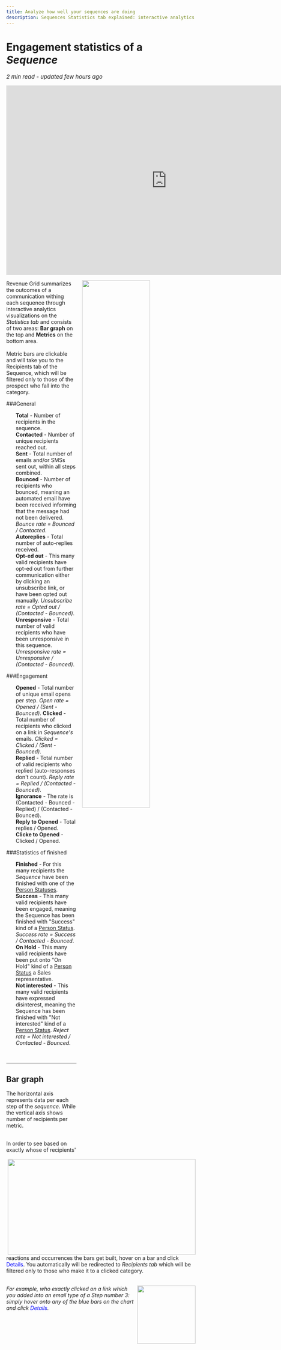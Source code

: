 ```yaml
---
title: Analyze how well your sequences are doing
description: Sequences Statistics tab explained: interactive analytics visualizations on the Bar graph and Metrics section
---
```


# Engagement statistics of a <i>Sequence</i>
<font style="font-size:15px"><i>2 min read - updated few hours ago</i> </font>
<!-- ShareThis BEGIN -->
<div class="addthis_inline_share_toolbox"></div>
<!-- End ShareThis -->

<iframe src="https://player.vimeo.com/video/381197910" width="853" height="505" frameborder="0" allow="autoplay; fullscreen" allowfullscreen></iframe>

<p> <img src="../../assets/images/Sequences/seqanalytics2.jpg" style="margin-left:15px;  float: right; width: 60%; height: 60%;">
Revenue Grid summarizes the outcomes of a communication withing each sequence through interactive analytics visualizations on the <i>Statistics tab</i> and consists of two areas: <b>Bar graph</b> on the top and <b>Metrics</b> on the bottom area.
<br><br>
Metric bars are clickable and will take you to the Recipients tab of the Sequence, which will be filtered only to those of the prospect who fall into the category.</p>

###General
<p style="margin-left:5%;">
<b>Total</b> - Number of recipients in the sequence.
<br>
<b>Contacted</b> - Number of unique recipients reached out.
<br>
<b>Sent</b> - Total number of emails and/or SMSs sent out, within all steps combined.
<br>
<b>Bounced</b> - Number of recipients who bounced, meaning an automated email have been received informing that the message had not been delivered. <i>Bounce rate = Bounced / Contacted</i>.
<br>
<b>Autoreplies</b> - Total number of auto-replies received.
<br>
<b>Opt-ed out</b> - This many valid recipients have opt-ed out from further communication either by clicking an unsubscribe link, or have been opted out manually. <i>Unsubscribe rate = Opted out / (Contacted - Bounced)</i>.
<br>
<b>Unresponsive</b> - Total number of valid recipients who have been unresponsive in this sequence. <i>Unresponsive rate =  Unresponsive / (Contacted - Bounced)</i>.
</p>
###Engagement
<p style="margin-left:5%;">
<b>Opened</b> - Total number of unique email opens per step. <i>Open rate = Opened / (Sent - Bounced)</i>.
<b>Clicked</b> - Total number of recipients who clicked on a link in <i>Sequence's</i> emails. <i>Clicked = Clicked / (Sent - Bounced)</i>.
<br>
<b>Replied</b> - Total number of valid recipients who replied (auto-responses don't count). <i>Reply rate = Replied / (Contacted - Bounced)</i>.
<br>
<b>Ignorance</b> - The rate is (Contacted - Bounced - Replied) / (Contacted - Bounced).
<br>
<b>Reply to Opened</b> - Total replies / Opened.
<br>
<b>Clicke to Opened</b> - Clicked / Opened.
<br>
</p>
###Statistics of finished
<p style="margin-left:5%;">
<b>Finished</b> - For this many recipients the <i>Sequence</i> have been finished with one of the <a href="../Prospect-Statuses/">Person Statuses</a>.
<br>
<b>Success</b> - This many valid recipients have been engaged, meaning the Sequence has been finished with "Success" kind of a <a href="../Prospect-Statuses/">Person Status</a>. <i>Success rate = Success / Contacted - Bounced</i>.
<br>
<b>On Hold</b> - This many valid recipients have been put onto "On Hold" kind of a <a href="../Prospect-Statuses/">Person Status</a> a Sales representative.
<br>
<b>Not interested</b> - This many valid recipients have expressed disinterest, meaning the Sequence has been finished with "Not interested" kind of a <a href="../Prospect-Statuses/">Person Status</a>. <i>Reject rate = Not interested / Contacted - Bounced</i>.
<br>
</p>
<br>
<hr>

## Bar graph

<p><img src="../../assets/images/Sequences/graph.png" style="margin-left: 5px; float: right; width: 500px; height: 255px;"><p>
The horizontal axis represents data per each step of the <i>sequence</i>. While the vertical axis shows number of recipients per metric. 
</p>
<br>
In order to see based on exactly whose of recipients' reactions and occurrences the bars get built, hover on a bar and click <font color="blue">Details</font>. You automatically will be redirected to <i>Recipients tab</i> which will be filtered only to those who make it to a clicked category.
<br><br>
<i>
<p><img src="../../assets/images/Sequences/hover-on-for-details.gif" style="margin-left: 5px; float: right; width: 155px; height: 155px;">For example, who exactly clicked on a link which you added into an email type of a Step number 3: simply hover onto any of the blue bars on the chart and click <font color="blue">Details</font>. 
</i>
</p>
<br>









